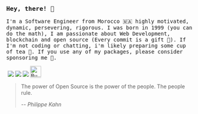 ### <samp>Hey, there! 👋 </samp>

<samp>I'm a Software Engineer from Morocco 🇲🇦 highly motivated, dynamic, persevering, rigorous. I was born in 1999 (you can do the math), I am passionate about Web Development, blockchain and open source (Every commit is a gift 🎁). If I'm not coding or chatting, i'm likely preparing some cup of tea 🍵.
If you use any of my packages, please consider sponsoring me 🤩.
</samp>

<a href="https://www.linkedin.com/in/yasser-ameur-el-idrissi-747280191/"><img ssrc="https://img.shields.io/badge/LinkedIn-0077B5?style=for-the-badge&logo=dev.to&logoColor=white" /></a>
<a href="https://discord.gg/F42WnQzW"><img src="https://img.shields.io/badge/Discord-7289DA?style=for-the-badge&logo=medium&logoColor=white" /></a>
<a href="https://www.instagram.com/ameuryasser/"><img src="https://img.shields.io/badge/Instagram-E4405F?style=for-the-badge&logo=medium&logoColor=white" /></a>
<a href="https://liberapay.com/getspooky/"><img src="https://img.shields.io/badge/Liberapay-F6C915?style=for-the-badge&logo=liberapay&logoColor=black" /></a>
<a href="https://www.buymeacoffee.com/POcAyQW"><img src="https://www.buymeacoffee.com/assets/img/custom_images/orange_img.png" alt="Buy Me A Coffee" style="height: 29px !important;box-shadow: 0px 3px 2px 0px rgba(190, 190, 190, 0.5) !important;-webkit-box-shadow: 0px 3px 2px 0px rgba(190, 190, 190, 0.5) !important;" ></a>

> The power of Open Source is the power of the people. The people rule.
>
> -- <cite>Philippe Kahn</cite>
> 
